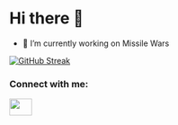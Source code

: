 # Hi there 👋



- 🔭 I’m currently working on Missile Wars


[![GitHub Streak](https://github-readme-streak-stats.herokuapp.com?user=longtimeno-c&theme=dark)](https://git.io/streak-stats)

<h3 align="left">Connect with me:</h3>
<p align="left">
<a href="https://x.com/ReTristanHill" target="blank"><img align="center" src="https://cdn.jsdelivr.net/npm/simple-icons@3.0.1/icons/twitter.svg" alt="" height="30" width="40" /></a>
</p>
